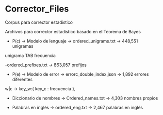 # Corrector_Files
Corpus para corrector estadistico

Archivos para corrector estadistico basado en el Teorema de Bayes

- P(c) -> Modelo de lenguaje -> ordered_unigrams.txt -> 448,551 unigramas

unigrama TAB frecuencia

-ordered_prefixes.txt -> 863,057 prefijos

- P(e) -> Modelo de error -> errorc_double_index.json -> 1,892 errores diferentes

w|c ->
key_w:{
  key_c : frecuencia
},

- Diccionario de nombres -> Ordered_names.txt -> 4,303 nombres propios

- Palabras en inglés -> ordered_eng.txt -> 2,467 palabras en inglés
